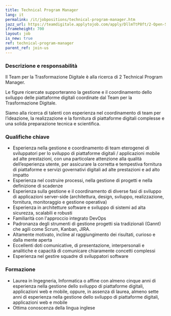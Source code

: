 ```yaml
---
title: Technical Program Manager
lang: it
permalink: /it/jobpositions/technical-program-manager.htm
jazz_url: https://teamdigitale.applytojob.com/apply/DllmTtP8ft/2-Open-Source-Project-Leader
iframeheight: 700
layout: job
is_new: true
ref: technical-program-manager
parent_ref: join-us
---
```


### Descrizione e responsabilità
Il Team per la Trasformazione Digitale  è alla ricerca di 2 Technical Program Manager.

Le figure ricercate supporteranno la gestione e il coordinamento dello sviluppo delle piattaforme digitali coordinate dal Team per la Trasformazione Digitale.

Siamo alla ricerca di talenti con esperienza nel coordinamento di team per l’ideazione, la realizzazione e la fornitura di piattaforme digitali complesse e una solida preparazione tecnica e scientifica.


### Qualifiche chiave
- Esperienza nella gestione e coordinamento di team eterogenei di sviluppatori per lo sviluppo di piattaforme digitali / applicazioni mobile ad alte prestazioni, con una particolare attenzione alla qualità dell’esperienza utente, per assicurare la corretta e tempestiva fornitura di piattaforme e servizi governativi digitali ad alte prestazioni e ad alto impatto
- Esperienza nel costruire processi, nella gestione di progetti e nella definizione di scadenze
- Esperienza sulla gestione e il coordinamento di diverse fasi di sviluppo di applicazioni server-side (architettura, design, sviluppo, realizzazione, fornitura, monitoraggio e gestione operativa)
- Esperienza in architetture software e sviluppo di sistemi ad alta sicurezza, scalabili e robusti
- Familiarità con l'approccio integrato DevOps
- Padronanza degli strumenti di gestione progetti sia tradizionali (Gannt) che agili come Scrum, Kanban, JIRA.
- Altamente motivato, incline al raggiungimento dei risultati, curioso e dalla mente aperta
- Eccellenti doti comunicative, di presentazione, interpersonali e analitiche e capacità di comunicare chiaramente concetti complessi
- Esperienza nel gestire squadre di sviluppatori software


### Formazione
- Laurea in Ingegneria, Informatica o affine con almeno cinque anni di esperienza nella gestione dello sviluppo di piattaforme digitali, applicazioni web e mobile, oppure, in assenza di laurea, almeno sette anni di esperienza nella gestione dello sviluppo di piattaforme digitali, applicazioni web e mobile
- Ottima conoscenza della lingua inglese